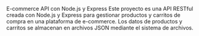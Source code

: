 E-commerce API con Node.js y Express
Este proyecto es una API RESTful creada con Node.js y Express para gestionar productos y carritos de compra en una plataforma de e-commerce. Los datos de productos y carritos se almacenan en archivos JSON mediante el sistema de archivos.
